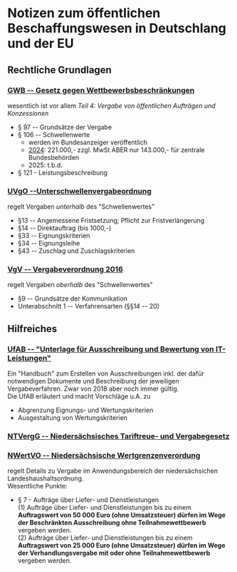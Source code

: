# Notizen zum öffentlichen Beschaffungswesen in Deutschlang und der EU
## Rechtliche Grundlagen
### [GWB -- Gesetz gegen Wettbewerbsbeschränkungen](https://dejure.org/gesetze/GWB/)<br>
wesentlich ist vor allem *Teil 4: Vergabe von öffentlichen Aufträgen und Konzessionen*
- § 97 -- Grundsätze der Vergabe
- § 106 -- Schwellenwerte
  - werden im Bundesanzeiger veröffentlich 
  - [2024](https://www.bundesanzeiger.de/pub/publication/nh5eDk23CxeV01O5Szy/content/nh5eDk23CxeV01O5Szy/BAnz%20AT%2012.12.2023%20B1.pdf): 221.000,- zzgl. MwSt ABER nur 143.000,- für zentrale Bundesbehörden
  - 2025: t.b.d.
- § 121 - Leistungsbeschreibung

### [UVgO --Unterschwellenvergabeordnung](https://www.vergabevorschriften.de/uvgo)
regelt Vergaben *unterhalb* des "Schwellenwertes"
- §13 -- Angemessene Fristsetzung; Pflicht zur Fristverlängerung
- §14 -- Direktauftrag (bis 1000,-)
- §33 -- Eignungskriterien
- §34 -- Eignungsleihe
- §43 -- Zuschlag und Zuschlagskriterien

### [VgV -- Vergabeverordnung 2016](https://www.gesetze-im-internet.de/vgv_2016/)
regelt Vergaben *oberhalb* des "Schwellenwertes"
- §9 -- Grundsätze der Kommunikation
- Unterabschnitt 1 -- Verfahrensarten  (§§14 -- 20)

## Hilfreiches
### [UfAB -- "Unterlage für Ausschreibung und Bewertung von IT-Leistungen"](https://www.cio.bund.de/SharedDocs/downloads/Webs/CIO/DE/digitale-loesungen/it-beschaffung/ufab/ufab2018.pdf)
Ein "Handbuch" zum Erstellen von Ausschreibungen inkl. der dafür notwendigen Dokumente und Beschreibung der jeweiligen Vergabeverfahren. Zwar von 2018 aber noch immer gültig.<br>
Die UfAB erläutert und macht Vorschläge u.A. zu
- Abgrenzung Eignungs- und Wertungskriterien
- Ausgestaltung von Wertungskriterien

### [NTVergG -- Niedersächsisches Tariftreue- und Vergabegesetz](https://www.mw.niedersachsen.de/download/150063/ab_01.01.20_NTVergG_nichtamtl._Lesefassung.pdf.pdf)
### [NWertVO -- Niedersächsische Wertgrenzenverordung](https://www.mw.niedersachsen.de/download/195298/ab_01.04.21_NWertVO_nichtamtl._Lesefassung.pdf)
regelt Details zu Vergabe im Anwendungsbereich der niedersächsichen Landeshaushaltsordnung.<br>
Wesentliche Punkte:
- § 7 - Aufträge über Liefer- und Dienstleistungen<br>
  (1) Aufträge über Liefer- und Dienstleistungen bis zu einem **Auftragswert von 50 000 Euro (ohne Umsatzsteuer) dürfen im Wege der Beschränkten Ausschreibung ohne Teilnahmewettbewerb** vergeben werden.<br>
  (2) Aufträge über Liefer- und Dienstleistungen bis zu einem **Auftragswert von 25 000 Euro (ohne Umsatzsteuer) dürfen im Wege der Verhandlungsvergabe mit oder ohne Teilnahmewettbewerb** vergeben werden.
